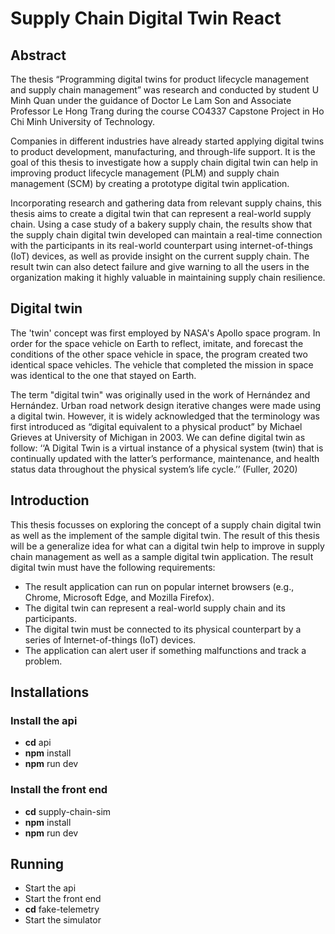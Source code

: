 # Supply Chain Digital Twin React

## Abstract
The thesis “Programming digital twins for product lifecycle management and supply chain management” was research and conducted by student U Minh Quan under the guidance of Doctor Le Lam Son and Associate Professor Le Hong Trang during the course CO4337 Capstone Project in Ho Chi Minh University of Technology.

Companies in different industries have already started applying digital twins to product development, manufacturing, and through-life support. It is the goal of this thesis to investigate how a supply chain digital twin can help in improving product lifecycle management (PLM) and supply chain management (SCM) by creating a prototype digital twin application.

Incorporating research and gathering data from relevant supply chains, this thesis aims to create a digital twin that can represent a real-world supply chain. Using a case study of a bakery supply chain, the results show that the supply chain digital twin developed can maintain a real-time connection with the participants in its real-world counterpart using internet-of-things (IoT) devices, as well as provide insight on the current supply chain. The result twin can also detect failure and give warning to all the users in the organization making it highly valuable in maintaining supply chain resilience.

## Digital twin

The 'twin' concept was first employed by NASA's Apollo space program. In order for the space vehicle on Earth to reflect, imitate, and forecast the conditions of the other space vehicle in space, the program created two identical space vehicles. The vehicle that completed the mission in space was identical to the one that stayed on Earth.

The term "digital twin" was originally used in the work of Hernández and Hernández. Urban road network design iterative changes were made using a digital twin. However, it is widely acknowledged that the terminology was first introduced as “digital equivalent to a physical product” by Michael Grieves at University of Michigan in 2003. We can define digital twin as follow: ‘‘A Digital Twin is a virtual instance of a physical system (twin) that is continually updated with the latter’s performance, maintenance, and health status data throughout the physical system’s life cycle.’’ (Fuller, 2020)

## Introduction
This thesis focusses on exploring the concept of a supply chain digital twin as well as the implement of the sample digital twin. The result of this thesis will be a generalize idea for what can a digital twin help to improve in supply chain management as well as a sample digital twin application. The result digital twin must have the following requirements:
* The result application can run on popular internet browsers (e.g., Chrome, Microsoft Edge, and Mozilla Firefox).
* The digital twin can represent a real-world supply chain and its participants.
* The digital twin must be connected to its physical counterpart by a series of Internet-of-things (IoT) devices.
* The application can alert user if something malfunctions and track a problem.

## Installations

### Install the api
* **cd** api
* **npm** install
* **npm** run dev

### Install the front end
* **cd** supply-chain-sim
* **npm** install
* **npm** run dev

## Running
* Start the api
* Start the front end
* **cd** fake-telemetry
* Start the simulator
